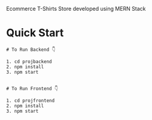 Ecommerce T-Shirts Store developed using MERN Stack



# Quick Start
```
# To Run Backend 👇

1. cd projbackend
2. npm install
3. npm start


# To Run Frontend 👇

1. cd projfrontend
2. npm install
3. npm start

```
